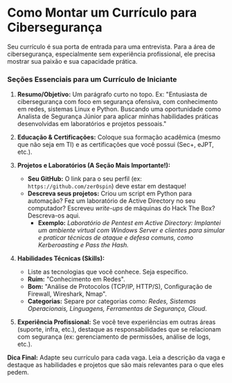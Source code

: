 # Como Montar um Currículo para Cibersegurança

Seu currículo é sua porta de entrada para uma entrevista. Para a área de cibersegurança, especialmente sem experiência profissional, ele precisa mostrar sua paixão e sua capacidade prática.

### Seções Essenciais para um Currículo de Iniciante

1.  **Resumo/Objetivo:** Um parágrafo curto no topo. Ex: "Entusiasta de cibersegurança com foco em segurança ofensiva, com conhecimento em redes, sistemas Linux e Python. Buscando uma oportunidade como Analista de Segurança Júnior para aplicar minhas habilidades práticas desenvolvidas em laboratórios e projetos pessoais."

2.  **Educação & Certificações:** Coloque sua formação acadêmica (mesmo que não seja em TI) e as certificações que você possui (Sec+, eJPT, etc.).

3.  **Projetos e Laboratórios (A Seção Mais Importante!):**
    * **Seu GitHub:** O link para o seu perfil (ex: `https://github.com/zer0spin`) deve estar em destaque!
    * **Descreva seus projetos:** Criou um script em Python para automação? Fez um laboratório de Active Directory no seu computador? Escreveu _write-ups_ de máquinas do Hack The Box? Descreva-os aqui.
        * **Exemplo:** *Laboratório de Pentest em Active Directory: Implantei um ambiente virtual com Windows Server e clientes para simular e praticar técnicas de ataque e defesa comuns, como Kerberoasting e Pass the Hash.*

4.  **Habilidades Técnicas (Skills):**
    * Liste as tecnologias que você conhece. Seja específico.
    * **Ruim:** "Conhecimento em Redes".
    * **Bom:** "Análise de Protocolos (TCP/IP, HTTP/S), Configuração de Firewall, Wireshark, Nmap".
    * **Categorias:** Separe por categorias como: *Redes, Sistemas Operacionais, Linguagens, Ferramentas de Segurança, Cloud*.

5.  **Experiência Profissional:** Se você teve experiências em outras áreas (suporte, infra, etc.), destaque as responsabilidades que se relacionam com segurança (ex: gerenciamento de permissões, análise de logs, etc.).

**Dica Final:** Adapte seu currículo para cada vaga. Leia a descrição da vaga e destaque as habilidades e projetos que são mais relevantes para o que eles pedem.